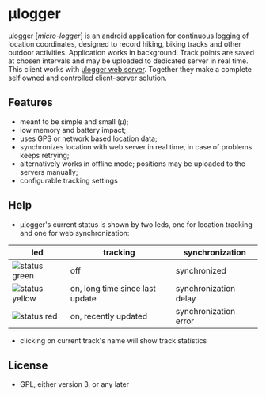 # μlogger

μlogger [*micro-logger*] is an android application for continuous logging of location coordinates, designed to record hiking, biking tracks and other outdoor activities. 
Application works in background. Track points are saved at chosen intervals and may be uploaded to dedicated server in real time.
This client works with [μlogger web server](https://github.com/bfabiszewski/ulogger-server). 
Together they make a complete self owned and controlled client–server solution.

## Features
- meant to be simple and small (*μ*);
- low memory and battery impact;
- uses GPS or network based location data;
- synchronizes location with web server in real time, in case of problems keeps retrying;
- alternatively works in offline mode; positions may be uploaded to the servers manually;
- configurable tracking settings

## Help
- μlogger's current status is shown by two leds, one for location tracking and one for web synchronization: 

led | tracking | synchronization
-|-------- | ---------------
![status green](https://placehold.it/10/00ff00/000000?text=+) | off | synchronized
![status yellow](https://placehold.it/10/ffe600/000000?text=+) | on, long time since last update | synchronization delay
![status red](https://placehold.it/10/ff0000/000000?text=+) | on, recently updated | synchronization error

- clicking on current track's name will show track statistics

## License
- GPL, either version 3, or any later